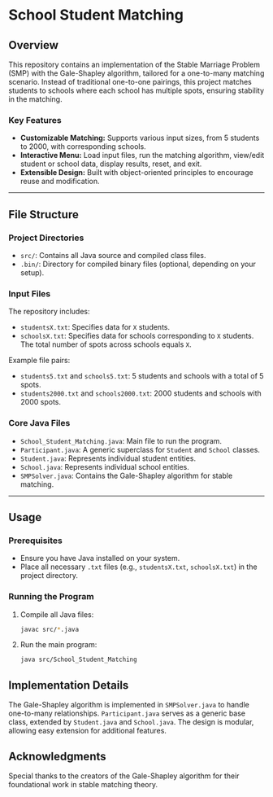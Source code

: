 # School Student Matching

## Overview

This repository contains an implementation of the Stable Marriage Problem (SMP) with the Gale-Shapley algorithm, tailored for a one-to-many matching scenario. Instead of traditional one-to-one pairings, this project matches students to schools where each school has multiple spots, ensuring stability in the matching.

### Key Features
- **Customizable Matching:** Supports various input sizes, from 5 students to 2000, with corresponding schools.
- **Interactive Menu:** Load input files, run the matching algorithm, view/edit student or school data, display results, reset, and exit.
- **Extensible Design:** Built with object-oriented principles to encourage reuse and modification.

---

## File Structure

### Project Directories
- `src/`: Contains all Java source and compiled class files.
- `.bin/`: Directory for compiled binary files (optional, depending on your setup).

### Input Files
The repository includes:
- `studentsX.txt`: Specifies data for `X` students.
- `schoolsX.txt`: Specifies data for schools corresponding to `X` students. The total number of spots across schools equals `X`.

Example file pairs:
- `students5.txt` and `schools5.txt`: 5 students and schools with a total of 5 spots.
- `students2000.txt` and `schools2000.txt`: 2000 students and schools with 2000 spots.

### Core Java Files
- `School_Student_Matching.java`: Main file to run the program.
- `Participant.java`: A generic superclass for `Student` and `School` classes.
- `Student.java`: Represents individual student entities.
- `School.java`: Represents individual school entities.
- `SMPSolver.java`: Contains the Gale-Shapley algorithm for stable matching.

---

## Usage

### Prerequisites
- Ensure you have Java installed on your system.
- Place all necessary `.txt` files (e.g., `studentsX.txt`, `schoolsX.txt`) in the project directory.

### Running the Program
1. Compile all Java files:
   ```bash
   javac src/*.java
   
2. Run the main program:
   ```bash
   java src/School_Student_Matching

## Implementation Details
The Gale-Shapley algorithm is implemented in `SMPSolver.java` to handle one-to-many relationships.
`Participant.java` serves as a generic base class, extended by `Student.java` and `School.java`.
The design is modular, allowing easy extension for additional features.

## Acknowledgments
Special thanks to the creators of the Gale-Shapley algorithm for their foundational work in stable matching theory.
